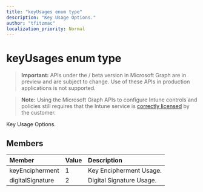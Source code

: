 ```yaml
---
title: "keyUsages enum type"
description: "Key Usage Options."
author: "tfitzmac"
localization_priority: Normal
---
```


# keyUsages enum type

> **Important:** APIs under the / beta version in Microsoft Graph are in preview and are subject to change. Use of these APIs in production applications is not supported.

> **Note:** Using the Microsoft Graph APIs to configure Intune controls and policies still requires that the Intune service is [correctly licensed](https://go.microsoft.com/fwlink/?linkid=839381) by the customer.

Key Usage Options.
## Members
|Member|Value|Description|
|:---|:---|:---|
|keyEncipherment|1|Key Encipherment Usage.|
|digitalSignature|2|Digital Signature Usage.|





